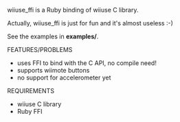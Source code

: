 wiiuse_ffi is a Ruby binding of wiiuse C library.

Actually, wiiuse_ffi is just for fun and it's almost useless :-)

See the examples in __examples/__.

FEATURES/PROBLEMS

* uses FFI to bind with the C API, no compile need!
* supports wiimote buttons
* no support for accelerometer yet

REQUIREMENTS

* wiiuse C library
* Ruby FFI


